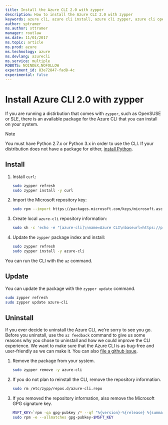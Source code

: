 ```yaml
---
title: Install the Azure CLI 2.0 with zypper
description: How to install the Azure CLI 2.0 with zypper
keywords: azure cli, azure cli install, azure cli zypper, azure cli opensuse, azure cli sle
author: sptramer
ms.author: sttramer
manager: routlaw
ms.date: 11/01/2017
ms.topic: article
ms.prod: azure
ms.technology: azure
ms.devlang: azurecli
ms.service: multiple
ROBOTS: NOINDEX,NOFOLLOW
experiment_id: 83e72847-fad8-4c
experimental: false
---
```

# Install Azure CLI 2.0 with zypper
If you are running a distirbution that comes with `zypper`, such as OpenSUSE or SLE, there is an available package
for the Azure CLI that you can install on your system.

> [!NOTE]
> You must have Python 2.7.x or Python 3.x in order to use the CLI. If your distribution does not have a package
> for either, [install Python](https://www.python.org/downloads/).
> 
> 

## Install
1. Install `curl`:
   
   ```bash
   sudo zypper refresh
   sudo zypper install -y curl
   ```
2. Import the Microsoft repository key:
   
   ```bash
   sudo rpm --import https://packages.microsoft.com/keys/microsoft.asc
   ```
3. Create local `azure-cli` repository information:
   
   ```bash
   sudo sh -c 'echo -e "[azure-cli]\nname=Azure CLI\nbaseurl=https://packages.microsoft.com/yumrepos/azure-cli\nenabled=1\ntype=rpm-md\ngpgcheck=1\ngpgkey=https://packages.microsoft.com/keys/microsoft.asc" > /etc/zypp/repos.d/azure-cli.repo'
   ```
4. Update the `zypper` package index and install:
   
   ```bash
   sudo zypper refresh
   sudo zypper install -y azure-cli
   ```

You can run the CLI with the `az` command.

## Update
You can update the package with the `zypper update` command.

```bash
sudo zypper refresh
sudo zypper update azure-cli
```
## Uninstall
If you ever decide to uninstall the Azure CLI, we're sorry to see you go. Before you uninstall, use the `az feedback` command to give us
some reasons why you chose to uninstall and how we could improve the CLI experience. We want to make sure that the Azure
CLI is as bug-free and user-friendly as we can make it. You can also [file a github issue](https://github.com/Azure/azure-cli/issues).

1. Remove the package from your system.
   
    ```bash
    sudo zypper remove -y azure-cli
    ```
2. If you do not plan to reinstall the CLI, remove the repository information.
   
   ```bash
   sudo rm /etc/zypp/repos.d/azure-cli.repo
   ```
3. If you removed the repository information, also remove the Microsoft GPG signature key.
   
   ```bash
   MSFT_KEY=`rpm -qa gpg-pubkey /* --qf "%{version}-%{release} %{summary}\n" | grep Microsoft | awk '{print $1}'`
   sudo rpm -e --allmatches gpg-pubkey-$MSFT_KEY
   ```

